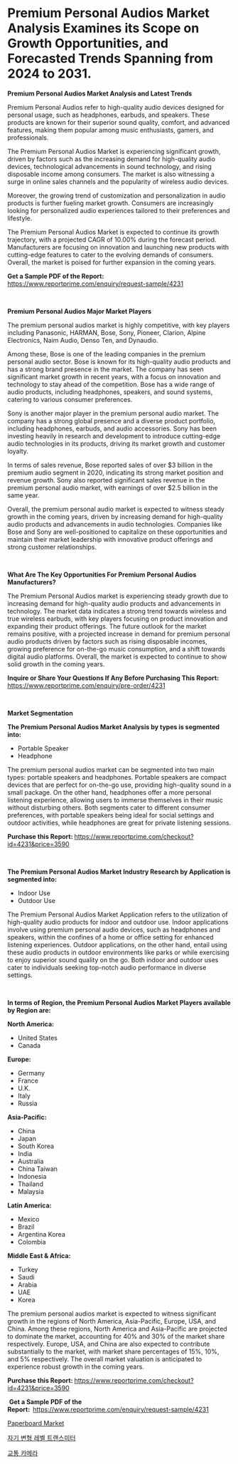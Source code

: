 <p><h1>Premium Personal Audios Market Analysis Examines its Scope on Growth Opportunities, and Forecasted Trends Spanning from 2024 to 2031.</h1></p><p><strong>Premium Personal Audios Market Analysis and Latest Trends</strong></p>
<p><p>Premium Personal Audios refer to high-quality audio devices designed for personal usage, such as headphones, earbuds, and speakers. These products are known for their superior sound quality, comfort, and advanced features, making them popular among music enthusiasts, gamers, and professionals.</p><p>The Premium Personal Audios Market is experiencing significant growth, driven by factors such as the increasing demand for high-quality audio devices, technological advancements in sound technology, and rising disposable income among consumers. The market is also witnessing a surge in online sales channels and the popularity of wireless audio devices.</p><p>Moreover, the growing trend of customization and personalization in audio products is further fueling market growth. Consumers are increasingly looking for personalized audio experiences tailored to their preferences and lifestyle.</p><p>The Premium Personal Audios Market is expected to continue its growth trajectory, with a projected CAGR of 10.00% during the forecast period. Manufacturers are focusing on innovation and launching new products with cutting-edge features to cater to the evolving demands of consumers. Overall, the market is poised for further expansion in the coming years.</p></p>
<p><strong>Get a Sample PDF of the Report:&nbsp;</strong> <a href="https://www.reportprime.com/enquiry/request-sample/4231">https://www.reportprime.com/enquiry/request-sample/4231</a></p>
<p>&nbsp;</p>
<p><strong>Premium Personal Audios Major Market Players</strong></p>
<p><p>The premium personal audios market is highly competitive, with key players including Panasonic, HARMAN, Bose, Sony, Pioneer, Clarion, Alpine Electronics, Naim Audio, Denso Ten, and Dynaudio. </p><p>Among these, Bose is one of the leading companies in the premium personal audio sector. Bose is known for its high-quality audio products and has a strong brand presence in the market. The company has seen significant market growth in recent years, with a focus on innovation and technology to stay ahead of the competition. Bose has a wide range of audio products, including headphones, speakers, and sound systems, catering to various consumer preferences.</p><p>Sony is another major player in the premium personal audio market. The company has a strong global presence and a diverse product portfolio, including headphones, earbuds, and audio accessories. Sony has been investing heavily in research and development to introduce cutting-edge audio technologies in its products, driving its market growth and customer loyalty.</p><p>In terms of sales revenue, Bose reported sales of over $3 billion in the premium audio segment in 2020, indicating its strong market position and revenue growth. Sony also reported significant sales revenue in the premium personal audio market, with earnings of over $2.5 billion in the same year.</p><p>Overall, the premium personal audio market is expected to witness steady growth in the coming years, driven by increasing demand for high-quality audio products and advancements in audio technologies. Companies like Bose and Sony are well-positioned to capitalize on these opportunities and maintain their market leadership with innovative product offerings and strong customer relationships.</p></p>
<p>&nbsp;</p>
<p><strong>What Are The Key Opportunities For Premium Personal Audios Manufacturers?</strong></p>
<p><p>The Premium Personal Audios market is experiencing steady growth due to increasing demand for high-quality audio products and advancements in technology. The market data indicates a strong trend towards wireless and true wireless earbuds, with key players focusing on product innovation and expanding their product offerings. The future outlook for the market remains positive, with a projected increase in demand for premium personal audio products driven by factors such as rising disposable incomes, growing preference for on-the-go music consumption, and a shift towards digital audio platforms. Overall, the market is expected to continue to show solid growth in the coming years.</p></p>
<p><strong>Inquire or Share Your Questions If Any Before Purchasing This Report:</strong> <a href="https://www.reportprime.com/enquiry/pre-order/4231">https://www.reportprime.com/enquiry/pre-order/4231</a></p>
<p>&nbsp;</p>
<p><strong>Market Segmentation</strong></p>
<p><strong>The Premium Personal Audios Market Analysis by types is segmented into:</strong></p>
<p><ul><li>Portable Speaker</li><li>Headphone</li></ul></p>
<p><p>The premium personal audios market can be segmented into two main types: portable speakers and headphones. Portable speakers are compact devices that are perfect for on-the-go use, providing high-quality sound in a small package. On the other hand, headphones offer a more personal listening experience, allowing users to immerse themselves in their music without disturbing others. Both segments cater to different consumer preferences, with portable speakers being ideal for social settings and outdoor activities, while headphones are great for private listening sessions.</p></p>
<p><strong>Purchase this Report:&nbsp;</strong><a href="https://www.reportprime.com/checkout?id=4231&price=3590">https://www.reportprime.com/checkout?id=4231&price=3590</a></p>
<p>&nbsp;</p>
<p><strong>The Premium Personal Audios Market Industry Research by Application is segmented into:</strong></p>
<p><ul><li>Indoor Use</li><li>Outdoor Use</li></ul></p>
<p><p>The Premium Personal Audios Market Application refers to the utilization of high-quality audio products for indoor and outdoor use. Indoor applications involve using premium personal audio devices, such as headphones and speakers, within the confines of a home or office setting for enhanced listening experiences. Outdoor applications, on the other hand, entail using these audio products in outdoor environments like parks or while exercising to enjoy superior sound quality on the go. Both indoor and outdoor uses cater to individuals seeking top-notch audio performance in diverse settings.</p></p>
<p>&nbsp;</p>
<p><strong>In terms of Region, the Premium Personal Audios Market Players available by Region are:</strong></p>
<p>
    <p> <strong> North America: </strong>
        <ul>
            <li>United States</li>
            <li>Canada</li>
        </ul>
        </p> 
    <p> <strong> Europe: </strong>
        <ul>
            <li>Germany</li>
            <li>France</li>
            <li>U.K.</li>
            <li>Italy</li>
            <li>Russia</li>
        </ul>
        </p> 
    <p> <strong> Asia-Pacific: </strong>
        <ul>
            <li>China</li>
            <li>Japan</li>
            <li>South Korea</li>
            <li>India</li>
            <li>Australia</li>
            <li>China Taiwan</li>
            <li>Indonesia</li>
            <li>Thailand</li>
            <li>Malaysia</li>
        </ul>
        </p> 
    <p> <strong> Latin America: </strong>
        <ul>
            <li>Mexico</li>
            <li>Brazil</li>
            <li>Argentina Korea</li>
            <li>Colombia</li>
        </ul>
        </p> 
    <p> <strong> Middle East & Africa: </strong>
        <ul>
            <li>Turkey</li>
            <li>Saudi</li>
            <li>Arabia</li>
            <li>UAE</li>
            <li>Korea</li>
        </ul>
    </p>
    </p>
<p><p>The premium personal audios market is expected to witness significant growth in the regions of North America, Asia-Pacific, Europe, USA, and China. Among these regions, North America and Asia-Pacific are projected to dominate the market, accounting for 40% and 30% of the market share respectively. Europe, USA, and China are also expected to contribute substantially to the market, with market share percentages of 15%, 10%, and 5% respectively. The overall market valuation is anticipated to experience robust growth in the coming years.</p></p>
<p><strong>Purchase this Report: </strong><a href="https://www.reportprime.com/checkout?id=4231&price=3590">https://www.reportprime.com/checkout?id=4231&price=3590</a></p>
<p>&nbsp;<strong>Get a Sample PDF of the Report:&nbsp;&nbsp;</strong><a href="https://www.reportprime.com/enquiry/request-sample/4231">https://www.reportprime.com/enquiry/request-sample/4231</a></p>
<p><strong></strong></p>
<p><p><a href="https://full-wildebeest-80b.notion.site/Paperboard-Market-Insights-Market-Players-and-Forecast-Till-2031-930d8d9875ff45518967b83f3f87cb8a">Paperboard Market</a></p><p><a href="https://medium.com/@dunce678678/%EB%A7%88%EA%B7%B8%EB%84%A4%ED%86%A0%EC%8A%A4%ED%8A%B8%EB%A6%AD%ED%8B%B0%EB%B8%8C-%EB%A0%88%EB%B2%A8-%EC%86%A1%EC%8B%A0%EA%B8%B0-%EC%8B%9C%EC%9E%A5-%EB%B6%84%EC%84%9D-%EB%B0%8F-2024%EB%85%84%EB%B6%80%ED%84%B0-2031%EB%85%84%EA%B9%8C%EC%A7%80%EC%9D%98-%EC%98%88%EC%B8%A1-%ED%81%AC%EA%B8%B0-f9c13747d26b">자기 변형 레벨 트랜스미터</a></p><p><a href="https://medium.com/@hugofirst44/%EA%B5%90%ED%86%B5-%EC%B9%B4%EB%A9%94%EB%9D%BC-%EC%8B%9C%EC%9E%A5-%EB%8F%99%ED%96%A5-%EB%B0%8F-%EC%8B%9C%EC%9E%A5-%EB%B6%84%EC%84%9D%EC%9D%80-2024-2031%EB%85%84-%EA%B8%B0%EA%B0%84%EC%97%90-%EB%8C%80%ED%95%9C-%EC%98%88%EC%B8%A1%EC%9E%85%EB%8B%88%EB%8B%A4-546da986bc5e">교통 카메라</a></p></p>